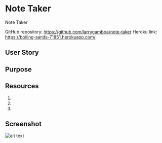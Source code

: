 # Note Taker
Note Taker

GitHub repository: https://github.com/larrygamboa/note-taker
Heroku link: https://boiling-sands-71851.herokuapp.com/

## User Story

## Purpose

## Resources
1)
2)
3)

## Screenshot
![alt text]( )
